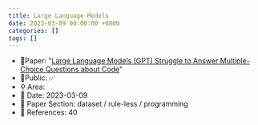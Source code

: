 ```yaml
---
title: Large Language Models 
date: 2023-03-09 00:00:00 +0800
categories: []
tags: []
---
```


- 📙Paper: "[Large Language Models (GPT) Struggle to Answer Multiple-Choice Questions about Code](https://www.semanticscholar.org/paper/Large-Language-Models-(GPT)-Struggle-to-Answer-Code-%C5%A0avelka-Agarwal/921dace8bf038a34cba5473a72abc8cf65d61e03)"
- 🔑Public: ✅
- ⚲ Area: 
- 📅 Date: 2023-03-09
- 🔎 Paper Section: dataset / rule-less / programming
- 📝 References: 40
